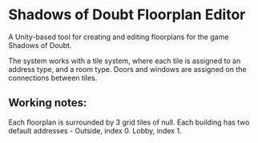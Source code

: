 # Shadows of Doubt Floorplan Editor

A Unity-based tool for creating and editing floorplans for the game Shadows of Doubt.

The system works with a tile system, where each tile is assigned to an address type, and a room type.
Doors and windows are assigned on the connections between tiles.

## Working notes:

Each floorplan is surrounded by 3 grid tiles of null.
Each building has two default addresses - Outside, index 0. Lobby, index 1.